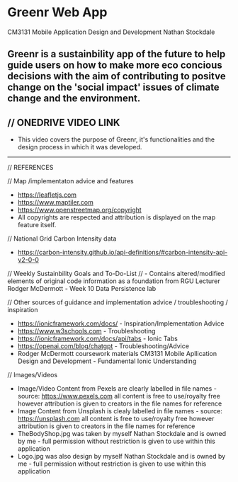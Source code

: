 # Greenr Web App
CM3131 Mobile Application Design and Development 
Nathan Stockdale

Greenr is a sustainbility app of the future to help guide users on how to make more eco concious decisions with the aim of contributing to positve change on the  'social impact' issues of climate change and the environment.
-------
// ONEDRIVE VIDEO LINK 
-
- This video covers the purpose of Greenr, it's functionalities and the design process in which it was developed. 
-------
// REFERENCES

// Map /implementaton advice and features
- https://leafletjs.com 
- https://www.maptiler.com 
- https://www.openstreetmap.org/copyright 
- All copyrights are respected and attribution is displayed on the map feature itself. 

// National Grid Carbon Intensity data 
- https://carbon-intensity.github.io/api-definitions/#carbon-intensity-api-v2-0-0

// Weekly Sustainbility Goals and To-Do-List
// - Contains altered/modified elements of original code information as a foundation from RGU Lecturer Rodger McDermott - Week 10 Data Persistence lab

// Other sources of guidance and implementation advice / troubleshooting / inspiration 
- https://ionicframework.com/docs/ - Inspiration/Implementation Advice 
- https://www.w3schools.com - Troubleshooting
- https://ionicframework.com/docs/api/tabs - Ionic Tabs 
- https://openai.com/blog/chatgpt - Troubleshooting/Advice 
- Rodger McDermott coursework materials CM3131 Mobile Apllication Design and Development - Fundamental Ionic Understanding 

// Images/Videos 
- Image/Video Content from Pexels are clearly labelled in file names - source: https://www.pexels.com all content is free to use/royalty free however attribution is given to creators in the file names for reference
-  Image Content from Unsplash is clealy labelled in file names - source: https://unsplash.com all content is free to use/royalty free however attribution is given to creators in the file names for reference
- TheBodyShop.jpg was taken by myself Nathan Stockdale and is owned by me - full permission without restriction is given to use within this application 
- Logo.jpg was also design by myself Nathan Stockdale and is owned by me - full permission without restriction is given to use within this application 
